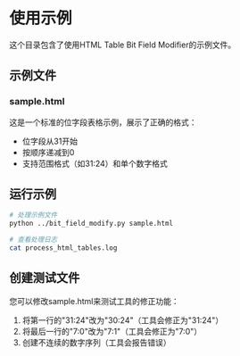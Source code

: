 # 使用示例

这个目录包含了使用HTML Table Bit Field Modifier的示例文件。

## 示例文件

### sample.html

这是一个标准的位字段表格示例，展示了正确的格式：

- 位字段从31开始
- 按顺序递减到0
- 支持范围格式（如31:24）和单个数字格式

## 运行示例

```bash
# 处理示例文件
python ../bit_field_modify.py sample.html

# 查看处理日志
cat process_html_tables.log
```

## 创建测试文件

您可以修改sample.html来测试工具的修正功能：

1. 将第一行的"31:24"改为"30:24"（工具会修正为"31:24"）
2. 将最后一行的"7:0"改为"7:1"（工具会修正为"7:0"）
3. 创建不连续的数字序列（工具会报告错误）